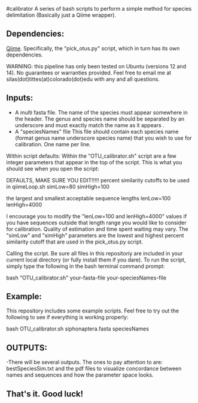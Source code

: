 #calibrator
A series of bash scripts to perform a simple method for species delimitation (Basically just a Qiime wrapper). 

Dependencies:
---
[Qiime](http://qiime.org/). Specifically, the "pick\_otus.py" script, which in turn has its own dependencies.

WARNING: this pipeline has only been tested on Ubuntu (versions 12 and 14). No guarantees or warranties provided. Feel free to email me at silas(dot)tittes(at)colorado(dot)edu with any and all questions.

Inputs:
---
- A multi fasta file.
The name of the species must appear somewhere in the header. The genus and species name should be separated by an underscore and must exactly match the name as it appears .
- A "speciesNames" file
This file should contain each species name (format genus name underscore species name) that you wish to use for calibration. One name per line. 

Within script defaults:
Within the "OTU\_calibrator.sh" script are a few integer parameters that appear in the top of the script. This is what you should see when you open the script:



DEFAULTS, MAKE SURE YOU EDIT!!!!!
percent similarity cutoffs to be used in qiimeLoop.sh
simLow=80
simHigh=100

the largest and smallest acceptable sequence lengths
lenLow=100
lenHigh=4000


I encourage you to modify the "lenLow=100 and lenHigh=4000" values if you have sequences outside that length range you would like to consider for calibration. Quality of estimation and time spent waiting may vary. The "simLow" and "simHigh" parameters are the lowest and highest percent similarity cutoff that are used in the pick\_otus.py script.

Calling the script. Be sure all files in this repositoriy are included in your current local directory (or fully install them if you dare). To run the script, simply type the following in the bash terminal command prompt:

bash "OTU\_calibrator.sh" your-fasta-file your-speciesNames-file

Example: 
---
This repository includes some example scripts. Feel free to try out the following to see if everything is working properly:

bash OTU\_calibrator.sh siphonaptera.fasta speciesNames


OUTPUTS:
---
-There will be several outputs.
The ones to pay attention to are:
bestSpeciesSim.txt
and the pdf files to visualize concordance between names and sequences and how the parameter space looks.

That's it. Good luck!
---  
